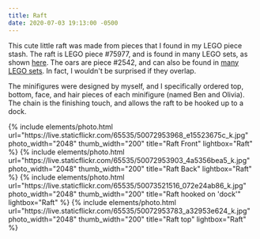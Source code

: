 ```yaml
---
title: Raft
date: 2020-07-03 19:13:00 -0500
---
```


This cute little raft was made from pieces that I found in my LEGO piece stash. The raft is LEGO piece #75977, and is found in many LEGO sets, as shown [here](https://www.bricklink.com/catalogItemIn.asp?P=30086&in=S). The oars are piece #2542, and can also be found in [many LEGO sets](https://www.bricklink.com/catalogItemIn.asp?P=2542&in=S). In fact, I wouldn't be surprised if they overlap.

The minifigures were designed by myself, and I specifically ordered top, bottom, face, and hair pieces of each minifigure (named Ben and Olivia). The chain is the finishing touch, and allows the raft to be hooked up to a dock.

<div class="text-center">
  {% include elements/photo.html
      url="https://live.staticflickr.com/65535/50072953968_e15523675c_k.jpg"
      photo_width="2048" thumb_width="200" title="Raft Front" lightbox="Raft"
  %}
  {% include elements/photo.html
      url="https://live.staticflickr.com/65535/50072953903_4a5356bea5_k.jpg"
      photo_width="2048" thumb_width="200" title="Raft Back" lightbox="Raft"
  %}
  {% include elements/photo.html
      url="https://live.staticflickr.com/65535/50073521516_072e24ab86_k.jpg"
      photo_width="2048" thumb_width="200" title="Raft hooked on 'dock'" lightbox="Raft"
  %}
  {% include elements/photo.html
      url="https://live.staticflickr.com/65535/50072953783_a32953e624_k.jpg"
      photo_width="2048" thumb_width="200" title="Raft top" lightbox="Raft"
  %}
</div>
